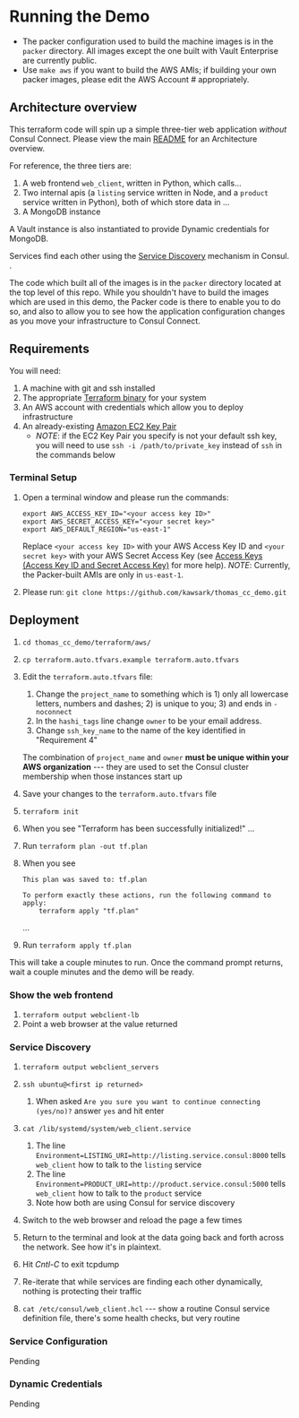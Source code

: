# Running the Demo

- The packer configuration used to build the machine images is in the `packer` directory. All images except the one built with Vault Enterprise are currently public.
- Use `make aws` if you want to build the AWS AMIs; if building your own packer images, please edit the AWS Account # appropriately.

## Architecture overview

This terraform code will spin up a simple three-tier web application _without_ Consul Connect. Please view the main [README](../../README.md) for an Architecture overview.

For reference, the three tiers are:

 1. A web frontend `web_client`, written in Python, which calls...
 2. Two internal apis (a `listing` service written in Node, and a `product` service written in Python), both of which store data in ...
 3. A MongoDB instance

 A Vault instance is also instantiated to provide Dynamic credentials for MongoDB.

Services find each other using the [Service Discovery](https://www.consul.io/discovery.html) mechanism in Consul.
.

The code which built all of the images is in the `packer` directory located at the top level of this repo. While you shouldn't have to build the images which are used in this demo, the Packer code is there to enable you to do so, and also to allow you to see how the application configuration changes as you move your infrastructure to Consul Connect.

## Requirements

You will need:
 1. A machine with git and ssh installed
 2. The appropriate [Terraform binary](https://www.terraform.io/downloads.html) for your system
 3. An AWS account with credentials which allow you to deploy infrastructure
 4. An already-existing [Amazon EC2 Key Pair](https://docs.aws.amazon.com/AWSEC2/latest/UserGuide/ec2-key-pairs.html)
    - *NOTE*: if the EC2 Key Pair you specify is not your default ssh key, you will need to use `ssh -i /path/to/private_key` instead
      of `ssh` in the commands below

### Terminal Setup

 1. Open a terminal window and please run the commands:
    ```
    export AWS_ACCESS_KEY_ID="<your access key ID>"
    export AWS_SECRET_ACCESS_KEY="<your secret key>"
    export AWS_DEFAULT_REGION="us-east-1"
    ```
    Replace `<your access key ID>` with your AWS Access Key ID and `<your secret key>` with your AWS Secret Access Key (see [Access Keys (Access Key ID and Secret Access Key)](https://docs.aws.amazon.com/general/latest/gr/aws-sec-cred-types.html#access-keys-and-secret-access-keys) for more help). *NOTE*: Currently, the Packer-built AMIs are only in `us-east-1`.

 2. Please run: `git clone https://github.com/kawsark/thomas_cc_demo.git`

## Deployment

 1. `cd thomas_cc_demo/terraform/aws/`
 2. `cp terraform.auto.tfvars.example terraform.auto.tfvars`
 3. Edit the `terraform.auto.tfvars` file:
    1. Change the `project_name` to something which is 1) only all lowercase letters, numbers and dashes; 2) is unique to you; 3) and ends in `-noconnect`
    2. In the `hashi_tags` line change `owner` to be your email address.
    3. Change `ssh_key_name` to the name of the key identified in "Requirement 4"

    The combination of `project_name` and `owner` **must be unique within your AWS organization** --- they are used to set the Consul cluster membership when those instances start up
 4. Save your changes to the `terraform.auto.tfvars` file
 5. `terraform init`
 6. When you see "Terraform has been successfully initialized!" ...
 7. Run `terraform plan -out tf.plan`
 8. When you see
    ```
    This plan was saved to: tf.plan

    To perform exactly these actions, run the following command to apply:
        terraform apply "tf.plan"
    ```
    ...
 9. Run `terraform apply tf.plan`

This will take a couple minutes to run. Once the command prompt returns, wait a couple minutes and the demo will be ready.

### Show the web frontend

 1. `terraform output webclient-lb`
 2. Point a web browser at the value returned

### Service Discovery

 1. `terraform output webclient_servers`
 2. `ssh ubuntu@<first ip returned>`
    1. When asked `Are you sure you want to continue connecting (yes/no)?` answer `yes` and hit enter
 3. `cat /lib/systemd/system/web_client.service`
    1. The line `Environment=LISTING_URI=http://listing.service.consul:8000` tells `web_client` how to talk to the `listing` service
    2. The line `Environment=PRODUCT_URI=http://product.service.consul:5000` tells `web_client` how to talk to the `product` service
    3. Note how both are using Consul for service discovery

 5. Switch to the web browser and reload the page a few times
 6. Return to the terminal and look at the data going back and forth across the network. See how it's in plaintext.
 7. Hit _Cntl-C_ to exit tcpdump
 8. Re-iterate that while services are finding each other dynamically, nothing is protecting their traffic
 9. `cat /etc/consul/web_client.hcl` --- show a routine Consul service definition file, there's some health checks, but very routine

 ### Service Configuration
Pending

 ### Dynamic Credentials
Pending
